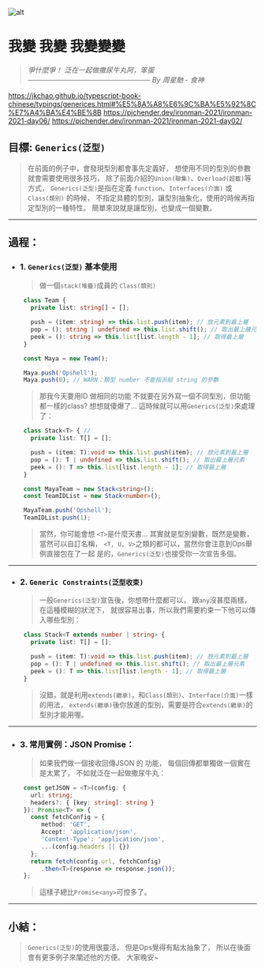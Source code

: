 ![alt](https://)

# 我變 我變 我變變變
> *爭什麼爭！*
> *泛在一起做撒尿牛丸阿，笨蛋*
> *───────────────────────── By 周星馳 - 食神*

https://jkchao.github.io/typescript-book-chinese/typings/generices.html#%E5%8A%A8%E6%9C%BA%E5%92%8C%E7%A4%BA%E4%BE%8B
https://pjchender.dev/ironman-2021/ironman-2021-day06/
https://pjchender.dev/ironman-2021/ironman-2021-day02/

## 目標: `Generics(泛型)`
   > 在前面的例子中，會發現型別都會事先定義好，
   > 想使用不同的型別的參數就會需要使用很多技巧，
   > 除了前面介紹的`Union(聯集)`、`Overload(超載)`等方式，
   > `Generics(泛型)`是指在定義 `function`、`Interfaces(介面)` 或 `Class(類別)` 的時候，
   > 不指定具體的型別，讓型別抽象化，使用的時候再指定型別的一種特性。
   > 簡單來說就是讓型別，也變成一個變數。

---
## 過程：
- ### 1. `Generics(泛型)` 基本使用
   > 做一個`stack(堆疊)`成員的 `Class(類別)`
   ```typescript
    class Team {
      private list: string[] = [];

      push = (item: string) => this.list.push(item); // 放元素到最上層
      pop = (): string | undefined => this.list.shift(); // 取出最上層元素
      peek = (): string => this.list[list.length - 1]; // 取得最上層
    }

    const Maya = new Team();

    Maya.push('Opshell');
    Maya.push(0); // WARN：類型 number 不能指派給 string 的參數

   ```
   > 那我今天要用ID 做相同的功能
   > 不就要在另外寫一個不同型別，但功能都一樣的class?
   > 想想就傻爆了...
   > 這時候就可以用`Generics(泛型)`來處理了：
   ```typescript
    class Stack<T> { //
      private list: T[] = [];

      push = (item: T):void => this.list.push(item); // 放元素到最上層
      pop = (): T | undefined => this.list.shift(); // 取出最上層元素
      peek = (): T => this.list[list.length - 1]; // 取得最上層
    }

    const MayaTeam = new Stack<string>();
    const TeamIDList = new Stack<number>();

    MayaTeam.push('Opshell');
    TeamIDList.push(1);
   ```

   > 當然，你可能會想 `<T>`是什麼天書...
   > 其實就是型別變數，既然是變數，當然可以自訂名稱，
   > `<T, U, V>`之類的都可以，當然你會注意到Ops舉例直接包在了一起
   > 是的，`Generics(泛型)`也接受你一次宣告多個。

---
- ### 2. `Generic Constraints(泛型收束)`
   > 一般`Generics(泛型)`宣告後，你想帶什麼都可以，
   > 跟`any`沒甚麼兩樣，在這種模糊的狀況下，
   > 就很容易出事，所以我們需要約束一下他可以傳入哪些型別：
   ```typescript
    class Stack<T extends number | string> {
      private list: T[] = [];

      push = (item: T):void => this.list.push(item); // 放元素到最上層
      pop = (): T | undefined => this.list.shift(); // 取出最上層元素
      peek = (): T => this.list[list.length - 1]; // 取得最上層
    }
   ```
   > 沒錯，就是利用`extends(繼承)`，和`Class(類別)`、`Interface(介面)`一樣的用法，
   > `extends(繼承)`後你放進<T>的型別，需要是符合`extends(繼承)`的型別才能用喔。

---
- ### 3. 常用實例：JSON Promise：
   > 如果我們做一個接收回傳JSON 的 功能，
   > 每個回傳都單獨做一個實在是太累了，
   > 不如就泛在一起做撒尿牛丸：
   ```typescript
    const getJSON = <T>(config: {
      url: string;
      headers?: { [key: string]: string }
    }): Promise<T> => {
      const fetchConfig = {
         method: 'GET',
         Accept: 'application/json',
         'Content-Type': 'application/json',
         ...(config.headers || {})
      };
      return fetch(config.url, fetchConfig)
         .then<T>(response => response.json());
    };
   ```
   > 這樣子總比`Promise<any>`可控多了。

---
## 小結：
   > `Generics(泛型)`的使用很靈活，
   > 但是Ops覺得有點太抽象了，
   > 所以在後面會有更多例子來闡述他的方便。
   > 大家晚安~
